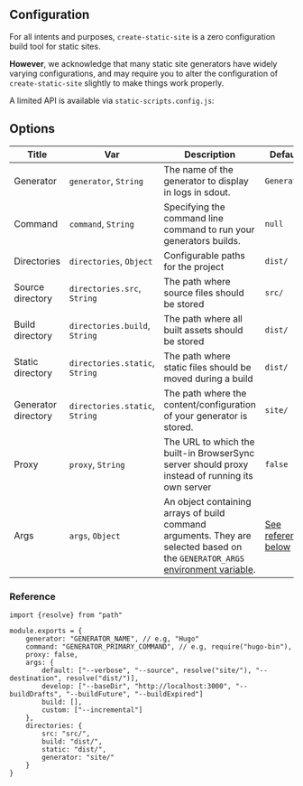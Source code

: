---
---
## Configuration
For all intents and purposes, `create-static-site` is a zero configuration build tool for static sites.

**However**, we acknowledge that many static site generators have widely varying configurations, and may require you to alter the configuration of `create-static-site` slightly to make things work properly.

A limited API is available via `static-scripts.config.js`:

## Options

| Title | Var | Description | Default |
| -- | -- | -- | -- |
| Generator | `generator`, `String` | The name of the generator to display in logs in sdout. | `Generator` |
| Command | `command`, `String` | Specifying the command line command to run your generators builds. | `null` |
| Directories | `directories`, `Object` | Configurable paths for the project | `dist/` |
| Source directory | `directories.src`, `String` | The path where source files should be stored | `src/` |
| Build directory | `directories.build`, `String` | The path where all built assets should be stored | `dist/` |
| Static directory | `directories.static`, `String` | The path where static files should be moved during a build | `dist/` |
| Generator directory | `directories.static`, `String` | The path where the content/configuration of your generator is stored. | `site/` |
| Proxy | `proxy`, `String` | The URL to which the built-in BrowserSync server should proxy instead of running its own server | `false` |
| Args | `args`, `Object` | An object containing arrays of build command arguments. They are selected based on the `GENERATOR_ARGS` [environment variable](./env-variables.md). | [See reference below](#reference) |

### Reference

```
import {resolve} from "path"

module.exports = {
    generator: "GENERATOR_NAME", // e.g, "Hugo"
    command: "GENERATOR_PRIMARY_COMMAND", // e.g, require("hugo-bin"),
    proxy: false,
    args: {
        default: ["--verbose", "--source", resolve("site/"), "--destination", resolve("dist/")],
        develop: ["--baseDir", "http://localhost:3000", "--buildDrafts", "--buildFuture", "--buildExpired"]
        build: [],
        custom: ["--incremental"]
    },
    directories: {
        src: "src/",
        build: "dist/",
        static: "dist/",
        generator: "site/"
    }
}
```